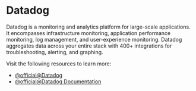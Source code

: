 # Datadog

Datadog is a monitoring and analytics platform for large-scale applications. It encompasses infrastructure monitoring, application performance monitoring, log management, and user-experience monitoring. Datadog aggregates data across your entire stack with 400+ integrations for troubleshooting, alerting, and graphing.

Visit the following resources to learn more:

- [@official@Datadog](https://www.datadoghq.com/)
- [@official@Datadog Documentation](https://docs.datadoghq.com/)
